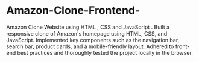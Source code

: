 # Amazon-Clone-Frontend-
Amazon Clone Website using HTML , CSS and JavaScript .
Built a responsive clone of Amazon's homepage using HTML, CSS, and JavaScript. Implemented key components such as the navigation bar, search bar, product cards, and a mobile-friendly layout. Adhered to front-end best practices and thoroughly tested the project locally in the browser.
